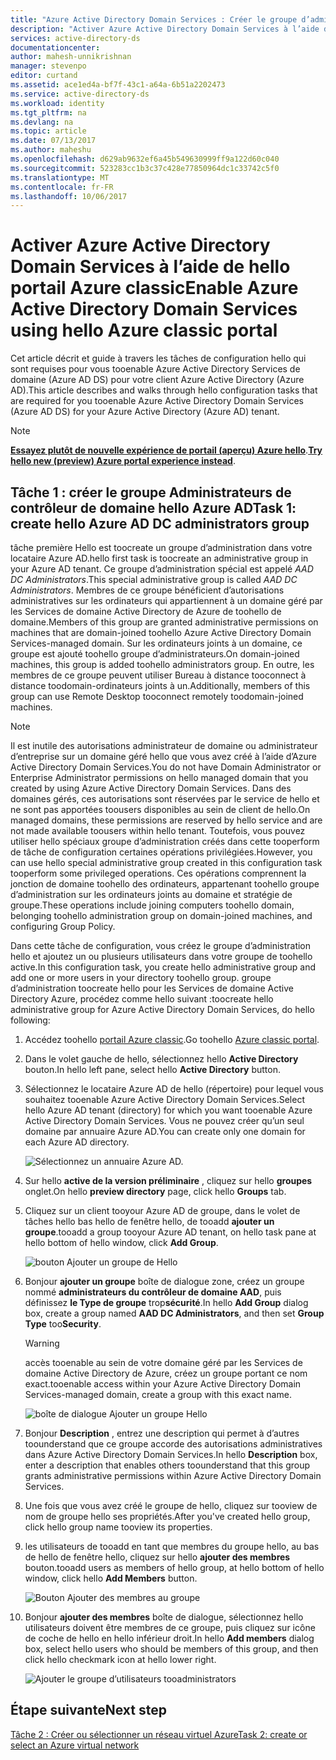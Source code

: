 ```yaml
---
title: "Azure Active Directory Domain Services : Créer le groupe d’administrateurs hello Azure AD DC | Documents Microsoft"
description: "Activer Azure Active Directory Domain Services à l’aide de hello portail Azure classic"
services: active-directory-ds
documentationcenter: 
author: mahesh-unnikrishnan
manager: stevenpo
editor: curtand
ms.assetid: ace1ed4a-bf7f-43c1-a64a-6b51a2202473
ms.service: active-directory-ds
ms.workload: identity
ms.tgt_pltfrm: na
ms.devlang: na
ms.topic: article
ms.date: 07/13/2017
ms.author: maheshu
ms.openlocfilehash: d629ab9632ef6a45b549630999ff9a122d60c040
ms.sourcegitcommit: 523283cc1b3c37c428e77850964dc1c33742c5f0
ms.translationtype: MT
ms.contentlocale: fr-FR
ms.lasthandoff: 10/06/2017
---
```

# <a name="enable-azure-active-directory-domain-services-using-hello-azure-classic-portal"></a><span data-ttu-id="5c461-103">Activer Azure Active Directory Domain Services à l’aide de hello portail Azure classic</span><span class="sxs-lookup"><span data-stu-id="5c461-103">Enable Azure Active Directory Domain Services using hello Azure classic portal</span></span>
<span data-ttu-id="5c461-104">Cet article décrit et guide à travers les tâches de configuration hello qui sont requises pour vous tooenable Azure Active Directory Services de domaine (Azure AD DS) pour votre client Azure Active Directory (Azure AD).</span><span class="sxs-lookup"><span data-stu-id="5c461-104">This article describes and walks through hello configuration tasks that are required for you tooenable Azure Active Directory Domain Services (Azure AD DS) for your Azure Active Directory (Azure AD) tenant.</span></span>

> [!NOTE]
> <span data-ttu-id="5c461-105">[**Essayez plutôt de nouvelle expérience de portail (aperçu) Azure hello**](active-directory-ds-getting-started.md).</span><span class="sxs-lookup"><span data-stu-id="5c461-105">[**Try hello new (preview) Azure portal experience instead**](active-directory-ds-getting-started.md).</span></span> 
>

## <a name="task-1-create-hello-azure-ad-dc-administrators-group"></a><span data-ttu-id="5c461-106">Tâche 1 : créer le groupe Administrateurs de contrôleur de domaine hello Azure AD</span><span class="sxs-lookup"><span data-stu-id="5c461-106">Task 1: create hello Azure AD DC administrators group</span></span>
<span data-ttu-id="5c461-107">tâche première Hello est toocreate un groupe d’administration dans votre locataire Azure AD.</span><span class="sxs-lookup"><span data-stu-id="5c461-107">hello first task is toocreate an administrative group in your Azure AD tenant.</span></span> <span data-ttu-id="5c461-108">Ce groupe d’administration spécial est appelé *AAD DC Administrators*.</span><span class="sxs-lookup"><span data-stu-id="5c461-108">This special administrative group is called *AAD DC Administrators*.</span></span> <span data-ttu-id="5c461-109">Membres de ce groupe bénéficient d’autorisations administratives sur les ordinateurs qui appartiennent à un domaine géré par les Services de domaine Active Directory de Azure de toohello de domaine.</span><span class="sxs-lookup"><span data-stu-id="5c461-109">Members of this group are granted administrative permissions on machines that are domain-joined toohello Azure Active Directory Domain Services-managed domain.</span></span> <span data-ttu-id="5c461-110">Sur les ordinateurs joints à un domaine, ce groupe est ajouté toohello groupe d’administrateurs.</span><span class="sxs-lookup"><span data-stu-id="5c461-110">On domain-joined machines, this group is added toohello administrators group.</span></span> <span data-ttu-id="5c461-111">En outre, les membres de ce groupe peuvent utiliser Bureau à distance tooconnect à distance toodomain-ordinateurs joints à un.</span><span class="sxs-lookup"><span data-stu-id="5c461-111">Additionally, members of this group can use Remote Desktop tooconnect remotely toodomain-joined machines.</span></span>  

> [!NOTE]
> <span data-ttu-id="5c461-112">Il est inutile des autorisations administrateur de domaine ou administrateur d’entreprise sur un domaine géré hello que vous avez créé à l’aide d’Azure Active Directory Domain Services.</span><span class="sxs-lookup"><span data-stu-id="5c461-112">You do not have Domain Administrator or Enterprise Administrator permissions on hello managed domain that you created by using Azure Active Directory Domain Services.</span></span> <span data-ttu-id="5c461-113">Dans des domaines gérés, ces autorisations sont réservées par le service de hello et ne sont pas apportées toousers disponibles au sein de client de hello.</span><span class="sxs-lookup"><span data-stu-id="5c461-113">On managed domains, these permissions are reserved by hello service and are not made available toousers within hello tenant.</span></span> <span data-ttu-id="5c461-114">Toutefois, vous pouvez utiliser hello spéciaux groupe d’administration créés dans cette tooperform de tâche de configuration certaines opérations privilégiées.</span><span class="sxs-lookup"><span data-stu-id="5c461-114">However, you can use hello special administrative group created in this configuration task tooperform some privileged operations.</span></span> <span data-ttu-id="5c461-115">Ces opérations comprennent la jonction de domaine toohello des ordinateurs, appartenant toohello groupe d’administration sur les ordinateurs joints au domaine et stratégie de groupe.</span><span class="sxs-lookup"><span data-stu-id="5c461-115">These operations include joining computers toohello domain, belonging toohello administration group on domain-joined machines, and configuring Group Policy.</span></span>
>

<span data-ttu-id="5c461-116">Dans cette tâche de configuration, vous créez le groupe d’administration hello et ajoutez un ou plusieurs utilisateurs dans votre groupe de toohello active.</span><span class="sxs-lookup"><span data-stu-id="5c461-116">In this configuration task, you create hello administrative group and add one or more users in your directory toohello group.</span></span> <span data-ttu-id="5c461-117">groupe d’administration toocreate hello pour les Services de domaine Active Directory Azure, procédez comme hello suivant :</span><span class="sxs-lookup"><span data-stu-id="5c461-117">toocreate hello administrative group for Azure Active Directory Domain Services, do hello following:</span></span>

1. <span data-ttu-id="5c461-118">Accédez toohello [portail Azure classic](https://manage.windowsazure.com).</span><span class="sxs-lookup"><span data-stu-id="5c461-118">Go toohello [Azure classic portal](https://manage.windowsazure.com).</span></span>
2. <span data-ttu-id="5c461-119">Dans le volet gauche de hello, sélectionnez hello **Active Directory** bouton.</span><span class="sxs-lookup"><span data-stu-id="5c461-119">In hello left pane, select hello **Active Directory** button.</span></span>
3. <span data-ttu-id="5c461-120">Sélectionnez le locataire Azure AD de hello (répertoire) pour lequel vous souhaitez tooenable Azure Active Directory Domain Services.</span><span class="sxs-lookup"><span data-stu-id="5c461-120">Select hello Azure AD tenant (directory) for which you want tooenable Azure Active Directory Domain Services.</span></span> <span data-ttu-id="5c461-121">Vous ne pouvez créer qu’un seul domaine par annuaire Azure AD.</span><span class="sxs-lookup"><span data-stu-id="5c461-121">You can create only one domain for each Azure AD directory.</span></span>

    ![Sélectionnez un annuaire Azure AD.](./media/active-directory-domain-services-getting-started/select-aad-directory.png)
4. <span data-ttu-id="5c461-123">Sur hello **active de la version préliminaire** , cliquez sur hello **groupes** onglet.</span><span class="sxs-lookup"><span data-stu-id="5c461-123">On hello **preview directory** page, click hello **Groups** tab.</span></span>
5. <span data-ttu-id="5c461-124">Cliquez sur un client tooyour Azure AD de groupe, dans le volet de tâches hello bas hello de fenêtre hello, de tooadd **ajouter un groupe**.</span><span class="sxs-lookup"><span data-stu-id="5c461-124">tooadd a group tooyour Azure AD tenant, on hello task pane at hello bottom of hello window, click **Add Group**.</span></span>

    ![bouton Ajouter un groupe de Hello](./media/active-directory-domain-services-getting-started/add-group-button.png)
6. <span data-ttu-id="5c461-126">Bonjour **ajouter un groupe** boîte de dialogue zone, créez un groupe nommé **administrateurs du contrôleur de domaine AAD**, puis définissez **le Type de groupe** trop**sécurité**.</span><span class="sxs-lookup"><span data-stu-id="5c461-126">In hello **Add Group** dialog box, create a group named **AAD DC Administrators**, and then set **Group Type** too**Security**.</span></span>

   > [!WARNING]
   > <span data-ttu-id="5c461-127">accès tooenable au sein de votre domaine géré par les Services de domaine Active Directory de Azure, créez un groupe portant ce nom exact.</span><span class="sxs-lookup"><span data-stu-id="5c461-127">tooenable access within your Azure Active Directory Domain Services-managed domain, create a group with this exact name.</span></span>
   >
   >

    ![boîte de dialogue Ajouter un groupe Hello](./media/active-directory-domain-services-getting-started/create-admin-group.png)
7. <span data-ttu-id="5c461-129">Bonjour **Description** , entrez une description qui permet à d’autres toounderstand que ce groupe accorde des autorisations administratives dans Azure Active Directory Domain Services.</span><span class="sxs-lookup"><span data-stu-id="5c461-129">In hello **Description** box, enter a description that enables others toounderstand that this group grants administrative permissions within Azure Active Directory Domain Services.</span></span>
8. <span data-ttu-id="5c461-130">Une fois que vous avez créé le groupe de hello, cliquez sur tooview de nom de groupe hello ses propriétés.</span><span class="sxs-lookup"><span data-stu-id="5c461-130">After you've created hello group, click hello group name tooview its properties.</span></span>
9. <span data-ttu-id="5c461-131">les utilisateurs de tooadd en tant que membres du groupe hello, au bas de hello de fenêtre hello, cliquez sur hello **ajouter des membres** bouton.</span><span class="sxs-lookup"><span data-stu-id="5c461-131">tooadd users as members of hello group, at hello bottom of hello window, click hello **Add Members** button.</span></span>

    ![Bouton Ajouter des membres au groupe](./media/active-directory-domain-services-getting-started/add-group-members-button.png)
10. <span data-ttu-id="5c461-133">Bonjour **ajouter des membres** boîte de dialogue, sélectionnez hello utilisateurs doivent être membres de ce groupe, puis cliquez sur icône de coche de hello en hello inférieur droit.</span><span class="sxs-lookup"><span data-stu-id="5c461-133">In hello **Add members** dialog box, select hello users who should be members of this group, and then click hello checkmark icon at hello lower right.</span></span>

    ![Ajouter le groupe d’utilisateurs tooadministrators](./media/active-directory-domain-services-getting-started/add-group-members.png)


## <a name="next-step"></a><span data-ttu-id="5c461-135">Étape suivante</span><span class="sxs-lookup"><span data-stu-id="5c461-135">Next step</span></span>
[<span data-ttu-id="5c461-136">Tâche 2 : Créer ou sélectionner un réseau virtuel Azure</span><span class="sxs-lookup"><span data-stu-id="5c461-136">Task 2: create or select an Azure virtual network</span></span>](active-directory-ds-getting-started-vnet.md)
